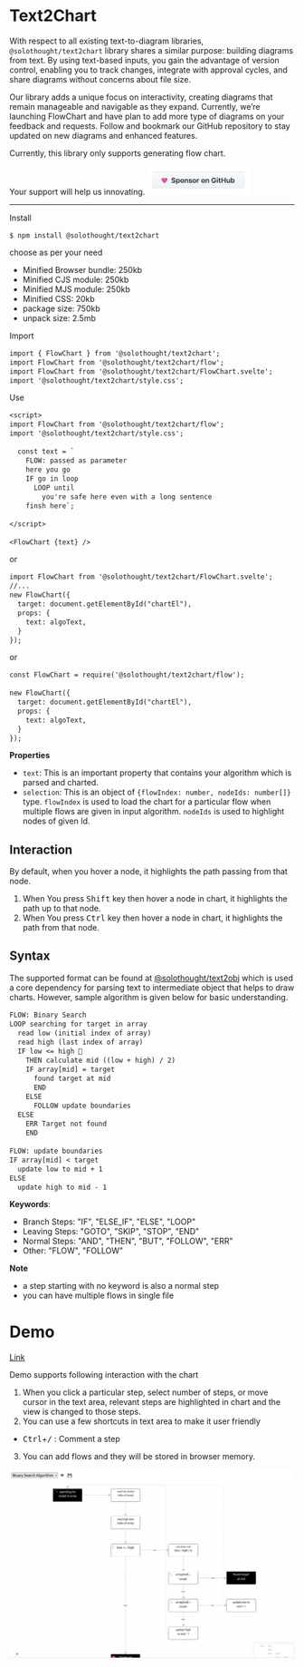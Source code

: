# Text2Chart

With respect to all existing text-to-diagram libraries, `@solothought/text2chart` library shares a similar purpose: building diagrams from text. By using text-based inputs, you gain the advantage of version control, enabling you to track changes, integrate with approval cycles, and share diagrams without concerns about file size.

Our library adds a unique focus on interactivity, creating diagrams that remain manageable and navigable as they expand. Currently, we’re launching FlowChart and have plan to add more type of diagrams on your feedback and requests. Follow and bookmark our GitHub repository to stay updated on new diagrams and enhanced features.

Currently, this library only supports generating flow chart. 

Your support will help us innovating. <a href="https://github.com/sponsors/solothought/"> 
  <img src="https://raw.githubusercontent.com/NaturalIntelligence/ThankYouBackers/main/github_sponsor.png" width="180" />
</a>

---

Install
```
$ npm install @solothought/text2chart
```
choose as per your need
- Minified Browser bundle: 250kb
- Minified CJS module: 250kb
- Minified MJS module: 250kb
- Minified CSS: 20kb
- package size: 750kb
- unpack size: 2.5mb


Import
```
import { FlowChart } from '@solothought/text2chart';
import FlowChart from '@solothought/text2chart/flow';
import FlowChart from '@solothought/text2chart/FlowChart.svelte';
import '@solothought/text2chart/style.css';
```

Use
```
<script>
import FlowChart from '@solothought/text2chart/flow';
import '@solothought/text2chart/style.css';

  const text = `
    FLOW: passed as parameter
    here you go
    IF go in loop
      LOOP until
        you're safe here even with a long sentence
    finsh here`;

</script>
  
<FlowChart {text} />
```
or
```
import FlowChart from '@solothought/text2chart/FlowChart.svelte';
//...
new FlowChart({
  target: document.getElementById("chartEl"),
  props: {
    text: algoText,
  }
});
```
or
```
const FlowChart = require('@solothought/text2chart/flow');

new FlowChart({
  target: document.getElementById("chartEl"),
  props: {
    text: algoText,
  }
});
```

**Properties**
- `text`: This is an important property that contains your algorithm which is parsed and charted.
- `selection`: This is an object of `{flowIndex: number, nodeIds: number[]}` type. `flowIndex` is used to load the chart for a particular flow when multiple flows are given in input algorithm. `nodeIds` is used to highlight nodes of given Id.


## Interaction

By default, when you hover a node, it highlights the path passing from that node.
1. When You press <kbd>Shift</kbd> key then hover a node in chart, it highlights the path up to that node.
2. When You press <kbd>Ctrl</kbd> key then hover a node in chart, it highlights the path from that node.

## Syntax

The supported format can be found at [@solothought/text2obj](https://github.com/NaturalIntelligence/text2obj) which is used a core dependency for parsing text to intermediate object that helps to draw charts.  However, sample algorithm is given below for basic understanding.

```stflow
FLOW: Binary Search
LOOP searching for target in array
  read low (initial index of array)
  read high (last index of array)
  IF low <= high 🤱
    THEN calculate mid ((low + high) / 2)
    IF array[mid] = target
      found target at mid
      END
    ELSE
      FOLLOW update boundaries
  ELSE
    ERR Target not found
    END

FLOW: update boundaries
IF array[mid] < target
  update low to mid + 1
ELSE
  update high to mid - 1
```

**Keywords**: 
- Branch Steps: "IF", "ELSE_IF", "ELSE", "LOOP"
- Leaving Steps: "GOTO", "SKIP", "STOP", "END"
- Normal Steps: "AND", "THEN", "BUT", "FOLLOW", "ERR"
- Other: "FLOW", "FOLLOW"

**Note**
- a step starting with no keyword is also a normal step
- you can have multiple flows in single file


# Demo

[Link](https://solothought.com/text2chart/flow)

Demo supports following interaction with the chart
1. When you click a particular step, select number of steps, or move cursor in the text area, relevant steps are highlighted in chart and the view is changed to those steps.
2. You can use a few shortcuts in text area to make it user friendly
  - <kbd>Ctrl</kbd>+<kbd>/</kbd> : Comment a step
3. You can add flows and they will be stored in browser memory.

![Text2Chart Flow: Binary Search](./static/sampleflow.png)